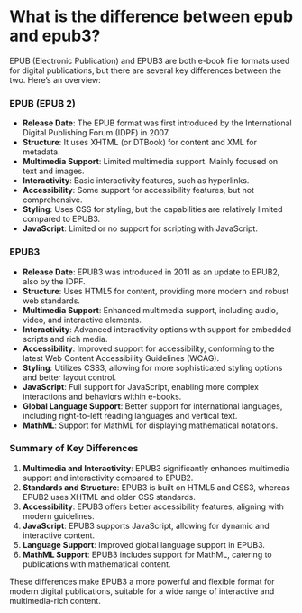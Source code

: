 # What is the difference between epub and epub3?

EPUB (Electronic Publication) and EPUB3 are both e-book file formats used for digital publications, but there are several key differences between the two. Here’s an overview:

### EPUB (EPUB 2)
- **Release Date**: The EPUB format was first introduced by the International Digital Publishing Forum (IDPF) in 2007.
- **Structure**: It uses XHTML (or DTBook) for content and XML for metadata.
- **Multimedia Support**: Limited multimedia support. Mainly focused on text and images.
- **Interactivity**: Basic interactivity features, such as hyperlinks.
- **Accessibility**: Some support for accessibility features, but not comprehensive.
- **Styling**: Uses CSS for styling, but the capabilities are relatively limited compared to EPUB3.
- **JavaScript**: Limited or no support for scripting with JavaScript.

### EPUB3
- **Release Date**: EPUB3 was introduced in 2011 as an update to EPUB2, also by the IDPF.
- **Structure**: Uses HTML5 for content, providing more modern and robust web standards.
- **Multimedia Support**: Enhanced multimedia support, including audio, video, and interactive elements.
- **Interactivity**: Advanced interactivity options with support for embedded scripts and rich media.
- **Accessibility**: Improved support for accessibility, conforming to the latest Web Content Accessibility Guidelines (WCAG).
- **Styling**: Utilizes CSS3, allowing for more sophisticated styling options and better layout control.
- **JavaScript**: Full support for JavaScript, enabling more complex interactions and behaviors within e-books.
- **Global Language Support**: Better support for international languages, including right-to-left reading languages and vertical text.
- **MathML**: Support for MathML for displaying mathematical notations.

### Summary of Key Differences
1. **Multimedia and Interactivity**: EPUB3 significantly enhances multimedia support and interactivity compared to EPUB2.
2. **Standards and Structure**: EPUB3 is built on HTML5 and CSS3, whereas EPUB2 uses XHTML and older CSS standards.
3. **Accessibility**: EPUB3 offers better accessibility features, aligning with modern guidelines.
4. **JavaScript**: EPUB3 supports JavaScript, allowing for dynamic and interactive content.
5. **Language Support**: Improved global language support in EPUB3.
6. **MathML Support**: EPUB3 includes support for MathML, catering to publications with mathematical content.

These differences make EPUB3 a more powerful and flexible format for modern digital publications, suitable for a wide range of interactive and multimedia-rich content.